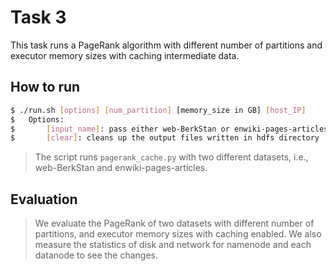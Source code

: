 # Task 3
This task runs a PageRank algorithm with different number of partitions and executor memory sizes with caching intermediate data.

## How to run
```bash
$ ./run.sh [options] [num_partition] [memory_size in GB] [host_IP]
$ 	Options: 
$	    [input_name]: pass either web-BerkStan or enwiki-pages-articles
$	    [clear]: cleans up the output files written in hdfs directory
```
> The script runs `pagerank_cache.py` with two different datasets, i.e., web-BerkStan and enwiki-pages-articles.

## Evaluation
> We evaluate the PageRank of two datasets with different number of partitions, and executor memory sizes with caching enabled.
We also measure the statistics of disk and network for namenode and each datanode to see the changes.
